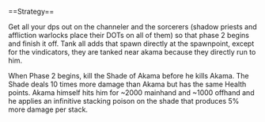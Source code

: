 
==Strategy==

Get all your dps out on the channeler and the sorcerers (shadow priests and affliction warlocks place their DOTs on all of them) so that phase 2 begins and finish it off. Tank all adds that spawn directly at the spawnpoint, except for the vindicators, they are tanked near akama because they directly run to him. 

When Phase 2 begins, kill the Shade of Akama before he kills Akama. The Shade deals 10 times more damage than Akama but has the same Health points. Akama himself hits him for ~2000 mainhand and ~1000 offhand and he applies an infinitive stacking poison on the shade that produces 5% more damage per stack.